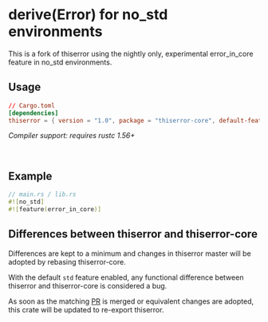 # derive(Error) for no_std environments

This is a fork of thiserror using the nightly only, experimental error_in_core
feature in no_std environments.

## Usage

```toml
// Cargo.toml
[dependencies]
thiserror = { version = "1.0", package = "thiserror-core", default-features = false }
```

*Compiler support: requires rustc 1.56+*

<br>

## Example

```rust
// main.rs / lib.rs
#![no_std]
#![feature(error_in_core)]
```

## Differences between thiserror and thiserror-core

Differences are kept to a minimum and changes in thiserror master will be adopted by rebasing thiserror-core.

With the default `std` feature enabled, any functional difference between thiserror and thiserror-core is considered a bug.

As soon as the matching [PR](https://github.com/dtolnay/thiserror/pull/211) is merged or equivalent changes are adopted,
this crate will be updated to re-export thiserror.
